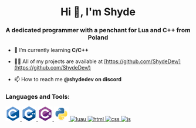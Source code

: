 <h1 align="center">Hi 👋, I'm Shyde</h1>
<h3 align="center">A dedicated programmer with a penchant for Lua and C++ from Poland</h3>

- 🌱 I’m currently learning **C/C++**

- 👨‍💻 All of my projects are available at [https://github.com/ShydeDev/](https://github.com/ShydeDev/)

- 📫 How to reach me **@shydedev on discord**


<h3 align="left">Languages and Tools:</h3>

<p align="left"> 
<a href="https://www.cprogramming.com/" target="_blank" rel="noreferrer"> 
<img src="https://raw.githubusercontent.com/devicons/devicon/master/icons/c/c-original.svg" alt="c" width="40" height="40"/> </a> 

<a href="https://www.w3schools.com/cpp/" target="_blank" rel="noreferrer">
<img src="https://raw.githubusercontent.com/devicons/devicon/master/icons/cplusplus/cplusplus-original.svg" alt="cplusplus" width="40" height="40"/> </a> 

<a href="https://www.w3schools.com/cs/" target="_blank" rel="noreferrer">
<img src="https://raw.githubusercontent.com/devicons/devicon/master/icons/csharp/csharp-original.svg" alt="csharp" width="40" height="40"/> </a> 

<a href="https://www.python.org" target="_blank" rel="noreferrer"> 
<img src="https://raw.githubusercontent.com/devicons/devicon/master/icons/python/python-original.svg" alt="python" width="40" height="40"/> </a> 

<a href="https://luau-lang.org/" target="_blank" rel="noreferrer"> 
<img src="https://upload.wikimedia.org/wikipedia/commons/thumb/8/8f/Luau_Logo_%28Programming_Language%29.svg/2048px-Luau_Logo_%28Programming_Language%29.svg.png" alt="luau" width="40" height="40"/> </a> 

<a href="https://www.w3schools.com/html/" target="_blank" rel="noreferrer">
<img src ="https://upload.wikimedia.org/wikipedia/commons/thumb/6/61/HTML5_logo_and_wordmark.svg/800px-HTML5_logo_and_wordmark.svg.png" alt = "html" width = "40" height="40"/> </a>

<a href="https://www.w3schools.com/Css/" target="_blank" rel="noreferrer">
<img src ="https://upload.wikimedia.org/wikipedia/commons/thumb/d/d5/CSS3_logo_and_wordmark.svg/363px-CSS3_logo_and_wordmark.svg.png" alt = "css" width = "30" height="40"/> </a>

<a href="https://www.w3schools.com/js/" target="_blank" rel="noreferrer">
<img src ="https://upload.wikimedia.org/wikipedia/commons/thumb/9/99/Unofficial_JavaScript_logo_2.svg/800px-Unofficial_JavaScript_logo_2.svg.png" alt = "js" width = "40" height="40"/> </a>

</p>
